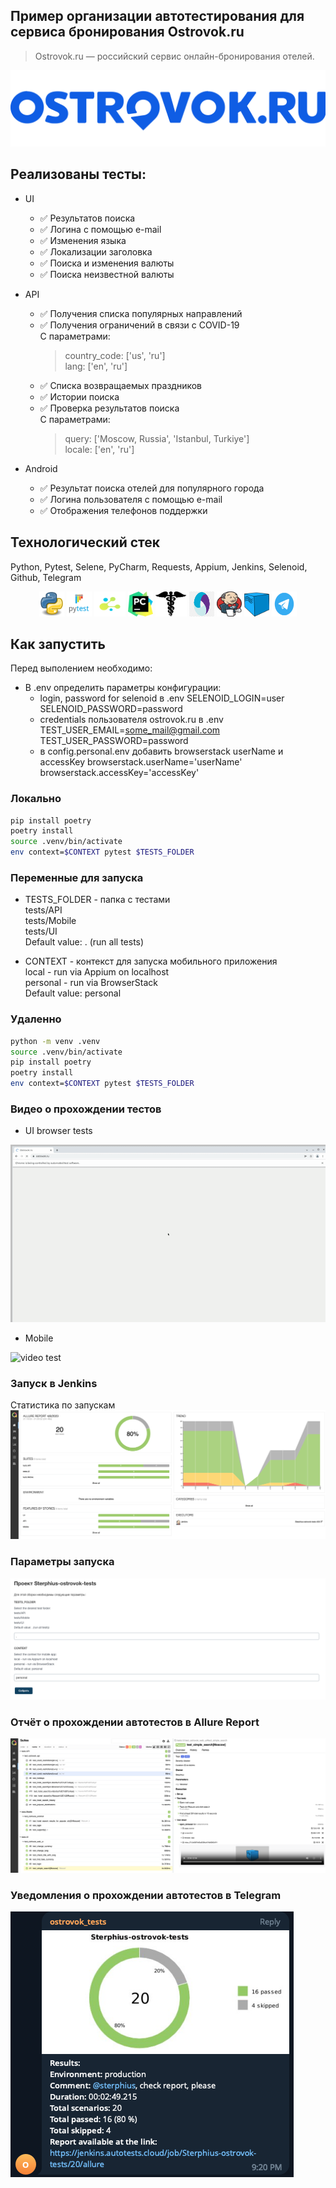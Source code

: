 ## Пример организации автотестирования для cервиса бронирования Ostrovok.ru
> Ostrovok.ru — российский сервис онлайн-бронирования отелей.

<img src="resources/Ostrovok_logo.png" alt="Ostrovok_logo" border="0" />

## Реализованы тесты:
* UI
  * ✅ Результатов поиска
  * ✅ Логина с помощью e-mail
  * ✅ Изменения языка
  * ✅ Локализации заголовка
  * ✅ Поиска и изменения валюты
  * ✅ Поиска неизвестной валюты
    
* API
  * ✅ Получения списка популярных направлений
  * ✅ Получения ограничений в связи с COVID-19 \
  С  параметрами:
    > country_code: ['us', 'ru'] \
    > lang: ['en', 'ru']
  * ✅ Списка возвращаемых праздников
  * ✅ Истории поиска
  * ✅ Проверка результатов поиска \
    С  параметрами:
    > query: ['Moscow, Russia', 'Istanbul, Turkiye'] \
    > locale: ['en', 'ru']

* Android
  * ✅ Результат поиска отелей для популярного города
  * ✅ Логина пользователя с помощью e-mail
  * ✅ Отображения телефонов поддержки



## Технологический стек
Python, Pytest, Selene, PyCharm, Requests, Appium, Jenkins, Selenoid, Github, Telegram

<p  align="center">
  <img src="resources/python.png" width="40" height="40"  alt="Python"/>
  <img src="resources/pytest.png" width="40" height="40"  alt="Pytest"/>
  <img src="resources/selene.png" width="50" height="40"  alt="Selene"/>
  <img src="resources/pysharm.png" width="40" height="40"  alt="PyCharm"/>
  <img src="resources/request.png" width="50" height="40"  alt="Requests"/>
  <img src="resources/appium.png" width="40" height="40"  alt="Appium"/>
  <img src="resources/Jenkins.jpg" width="40" height="40"  alt="Jenkins"/>
  <img src="resources/selenoid.png" width="40" height="40"  alt="Selenoid"/>
  <img src="resources/telegram-logo.png" width="40" height="40"  alt="Telegram"/>
</p>


## Как запустить
Перед выполением необходимо:
* В .env определить параметры конфигурации:
    - login, password for selenoid в .env
    SELENOID_LOGIN=user  
    SELENOID_PASSWORD=password
    - credentials пользователя ostrovok.ru в .env  
    TEST_USER_EMAIL=some_mail@gmail.com  
    TEST_USER_PASSWORD=password
    - в config.personal.env добавить browserstack userName и accessKey
    browserstack.userName='userName'
    browserstack.accessKey='accessKey'

### Локально
```bash
pip install poetry
poetry install
source .venv/bin/activate
env context=$CONTEXT pytest $TESTS_FOLDER
```

### Переменные для запуска
* TESTS_FOLDER - папка с тестами\
tests/API\
tests/Mobile\
tests/UI\
Default value: . (run all tests)

* CONTEXT - контекст для запуска мобильного приложения\
local - run via Appium on localhost\
personal - run via BrowserStack\
Default value: personal

### Удаленно
```bash
python -m venv .venv
source .venv/bin/activate
pip install poetry
poetry install
env context=$CONTEXT pytest $TESTS_FOLDER
```

### Видео о прохождении тестов
* UI browser tests  
<img src="resources/test_run.gif" alt="video test" border="0" />

* Mobile  
<img src="resources/mobile.gif" alt="video test" border="0" />

### Запуск в Jenkins
Статистика по запускам <br >
<img src="resources/allure_stats.png" alt="Статистика по запускам" border="0">

### Параметры запуска <br >
<img src="resources/jenkins_params.png" alt="Jenkins" border="0">

### Отчёт о прохождении автотестов в Allure Report
<img src="resources/allure_report.png" alt="Allure-Report" border="0">

### Уведомления о прохождении автотестов в Telegram
<img src="resources/telegram_notification.png" alt="telegram-bot" border="0">